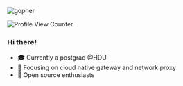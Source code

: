 ![gopher](https://github.com/shawnh2/shawnh2/assets/40317966/48068e51-9500-4f3d-90db-bce885031051)

![Profile View Counter](https://komarev.com/ghpvc/?username=shawnh2)

### Hi there!

- 🎓 Currently a postgrad @HDU
- 🔭 Focusing on cloud native gateway and network proxy
- 🌱 Open source enthusiasts
